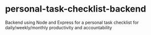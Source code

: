 # personal-task-checklist-backend
Backend using Node and Express for a personal task checklist for daily/weekly/monthly productivity and accountability


